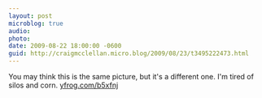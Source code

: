 ```yaml
---
layout: post
microblog: true
audio: 
photo: 
date: 2009-08-22 18:00:00 -0600
guid: http://craigmcclellan.micro.blog/2009/08/23/t3495222473.html
---
```

You may think this is the same picture, but it's a different one. I'm tired of silos and corn.  [yfrog.com/b5xfnj](http://yfrog.com/b5xfnj)

